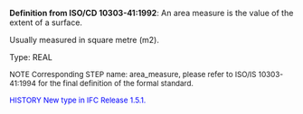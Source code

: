﻿**Definition from ISO/CD 10303-41:1992**: An area measure is the value of the extent of a surface.

Usually measured in square metre (m2).

Type: REAL

> <font size="-1">
  NOTE Corresponding STEP name: area_measure, please refer to ISO/IS 10303-41:1994
  for the final definition of the formal standard.
</font>

> <font size="-1" color="#0000FF">
  HISTORY New type in IFC Release 1.5.1.
</font>